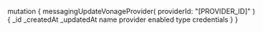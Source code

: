 mutation {
    messagingUpdateVonageProvider(
        providerId: "[PROVIDER_ID]"
    ) {
        _id
        _createdAt
        _updatedAt
        name
        provider
        enabled
        type
        credentials
    }
}
